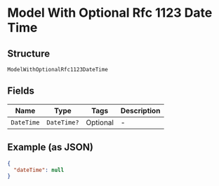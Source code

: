 
# Model With Optional Rfc 1123 Date Time

## Structure

`ModelWithOptionalRfc1123DateTime`

## Fields

| Name | Type | Tags | Description |
|  --- | --- | --- | --- |
| `DateTime` | `DateTime?` | Optional | - |

## Example (as JSON)

```json
{
  "dateTime": null
}
```

